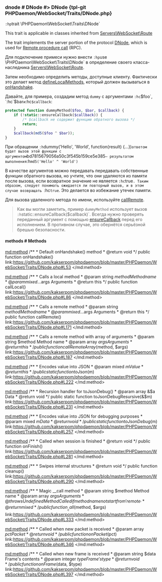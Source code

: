 ### dnode # DNode #> DNode {tpl-git PHPDaemon/WebSocket/Traits/DNode.php}

`:hp`trait \PHPDaemon\WebSocket\Traits\DNode`

This trait is applicable in classes inherited from [Servers\WebSocket\Route](#servers/websocket/route)

The trait implements the server portion of the protocol [DNode](https://github.com/substack/dnode), which is used for [Remote procedure call](http://ru.wikipedia.org/wiki/Удалённый_вызов_процедур) (RPC).

Для подключение примеси нужно внести `:hp`use \PHPDaemon\WebSocket\Traits\DNode` в определение своего класса-наследника [Servers\WebSocket\Route](#servers/websocket/route).

Затем необходимо определить методы, доступные клиенту. Фактически это делает метод [defineLocalMethods](#traits/dnode/methods/defineLocalMethods), который должен вызываться в [onHandshake](#servers/websocket/route/methods/onHandshake).

Давайте, для примера, создадим метод `dummy` с аргументами `:hc`$foo`, `:hc`$bar` и `:hc`$callback`:

```php
protected function dummyMethod($foo, $bar, $callback) {
	if (!static::ensureCallback($callback)) {
		/* $callback не содержит функцию обратного вызова */
		return;
	}
	$callback(md5($foo ^ $bar));
}
```

При обращении `:h`dummy('Hello', 'World', function(result) {...})` ответом будет вызов этой функции с аргументом `bd7815679056a50c3f545b159ce5e385` — результатом выполнения `:h`md5('Hello' ^ 'World')`

В качестве аргументов можно передавать передавать собственные функции обратного вызова, но учтите, что они удаляются  из памяти после вызова, если возвратное значение не является `:hc`true`. Таким образом, следует понимать ожидается ли повторный вызов, и в этом случае возвращать `:hc`true`. Это делается во избежание утечек памяти.

Для вызова удаленного метода по имени, используйте [callRemote](#traits/dnode/methods/callRemote).

> Как вы могли заметить, пример `dummyMethod` использует вызов `:h`static::ensureCallback($callback)`. Всегда нужно проверять переданный аргумент с помощью [ensureCallback](#traits/dnode/methods/ensureCallback) перед его исполнением. В противном случае, это обернётся серьёзной брешью безопасности.

<!-- include-namespace path="\PHPDaemon\WebSocket\Traits\DNode" level="" access="" -->
#### methods # Methods

<md:method>
/**
	 * Default onHandshake() method
	 * @return void
	 */
public function onHandshake()
link:https://github.com/kakserpom/phpdaemon/blob/master/PHPDaemon/WebSocket/Traits/DNode.php#L53
</md:method>

<md:method>
/**
	 * Calls a local method
	 * @param  string $method  Method name
	 * @param  mixed  ...$args Arguments
	 * @return this
	 */
public function callLocal()
link:https://github.com/kakserpom/phpdaemon/blob/master/PHPDaemon/WebSocket/Traits/DNode.php#L86
</md:method>

<md:method>
/**
	 * Calls a remote method
	 * @param  string $method  Method name
	 * @param  mixed  ...$args Arguments
	 * @return this
	 */
public function callRemote()
link:https://github.com/kakserpom/phpdaemon/blob/master/PHPDaemon/WebSocket/Traits/DNode.php#L171
</md:method>

<md:method>
/**
	 * Calls a remote method with array of arguments
	 * @param  string $method Method name
	 * @param  array  $args   Arguments
	 * @return this
	 */
public function callRemoteArray($method, $args)
link:https://github.com/kakserpom/phpdaemon/blob/master/PHPDaemon/WebSocket/Traits/DNode.php#L187
</md:method>

<md:method>
/**
	 * Encodes value into JSON
	 * @param  mixed $m Value
	 * @return this
	 */
public static function toJson($m)
link:https://github.com/kakserpom/phpdaemon/blob/master/PHPDaemon/WebSocket/Traits/DNode.php#L222
</md:method>

<md:method>
/**
	 * Recursion handler for toJsonDebug()
	 * @param  array &$a Data
	 * @return void
	 */
public static function toJsonDebugResursive(&$m)
link:https://github.com/kakserpom/phpdaemon/blob/master/PHPDaemon/WebSocket/Traits/DNode.php#L231
</md:method>

<md:method>
/**
	 * Encodes value into JSON for debugging purposes
	 * @param mixed $m Data
	 * @return void
	 */
public static function toJsonDebug($m)
link:https://github.com/kakserpom/phpdaemon/blob/master/PHPDaemon/WebSocket/Traits/DNode.php#L257
</md:method>

<md:method>
/**
	 * Called when session is finished
	 * @return void
	 */
public function onFinish()
link:https://github.com/kakserpom/phpdaemon/blob/master/PHPDaemon/WebSocket/Traits/DNode.php#L281
</md:method>

<md:method>
/**
	 * Swipes internal structures
	 * @return void
	 */
public function cleanup()
link:https://github.com/kakserpom/phpdaemon/blob/master/PHPDaemon/WebSocket/Traits/DNode.php#L290
</md:method>

<md:method>
/**
	 * Magic __call method
	 * @param  string $method Method name
	 * @param  array  $args   Arguments
	 * @throws UndefinedMethodCalled if method name not start from 'remote_'
	 * @return mixed
	 */
public function __call($method, $args)
link:https://github.com/kakserpom/phpdaemon/blob/master/PHPDaemon/WebSocket/Traits/DNode.php#L333
</md:method>

<md:method>
/**
	 * Called when new packet is received
	 * @param  array $pct Packet
	 * @return void
	 */
public function onPacket($pct)
link:https://github.com/kakserpom/phpdaemon/blob/master/PHPDaemon/WebSocket/Traits/DNode.php#L346
</md:method>

<md:method>
/**
	 * Called when new frame is received
	 * @param string $data Frame's contents
	 * @param integer $type Frame's type
	 * @return void
	 */
public function onFrame($data, $type)
link:https://github.com/kakserpom/phpdaemon/blob/master/PHPDaemon/WebSocket/Traits/DNode.php#L397
</md:method>

<div class="clearboth"></div>


<!--/ include-namespace -->
